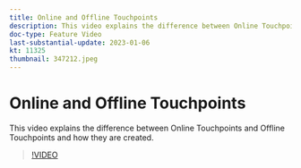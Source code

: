 ```yaml
---
title: Online and Offline Touchpoints
description: This video explains the difference between Online Touchpoints and Offline Touchpoints and how they are created.
doc-type: Feature Video
last-substantial-update: 2023-01-06
kt: 11325
thumbnail: 347212.jpeg
---
```


# Online and Offline Touchpoints

This video explains the difference between Online Touchpoints and Offline Touchpoints and how they are created.

>[!VIDEO](https://video.tv.adobe.com/v/347212/?quality=12&learn=on)
